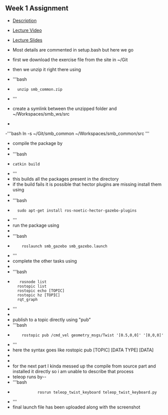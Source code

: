 ## Week 1 Assignment
- <a href="https://ethz.ch/content/dam/ethz/special-interest/mavt/robotics-n-intelligent-systems/rsl-dam/ROS2021/lec1/Exercise%20Session%201.pdf">Description</a>
- <a href="https://www.youtube.com/watch?v=aL7zLnaEdAg">Lecture Video</a>
- <a href="https://ethz.ch/content/dam/ethz/special-interest/mavt/robotics-n-intelligent-systems/rsl-dam/ROS2021/lec1/ROS%20Course%20Slides%20Course%201.pdf">Lecture Slides</a>
- Most details are commented in setup.bash but here we go
- first we download the exercise file from the site in ~/Git 
- then we unzip it right there using


- '''bash
-       unzip smb_common.zip
- '''
- create a symlink between the unzipped folder and ~/Workspaces/smb_ws/src 
- 
-'''bash
        ln -s ~/Git/smb_common ~/Workspaces/smb_common/src
 '''
- compile the package by
- 
-  '''bash
-     catkin build
-  '''
-  this builds all the packages present in the directory
-  if the build fails it is possible that hector plugins are missing install them using
-  
-  '''bash
-       sudo apt-get install ros-noetic-hector-gazebo-plugins
-  '''
-  run the package using
-  
-  '''bash
-         roslaunch smb_gazebo smb_gazebo.launch
-  '''
-  complete the other tasks using
-  
-  '''bash
-        rosnode list
        rostopic list
        rostopic echo [TOPIC]
        rostopic hz [TOPIC]
        rqt_graph
-  '''
-
-   publish to a topic directly using "pub"
-   '''bash
-         rostopic pub /cmd_vel geometry_msgs/Twist '[0.5,0,0]' '[0,0,0]'
-   '''
-   here the syntax goes like rostopic pub [TOPIC] [DATA TYPE] [DATA]
-   
-   
-   for the next part I kinda messed up the compile from source part and installed it directly so i am unable to describe that process
-   teleop runs by--
-   '''bash
-                rosrun teleop_twist_keyboard teleop_twist_keyboard.py
-   '''
-   final launch file has been uploaded along with the screenshot
